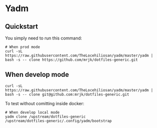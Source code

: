 # Yadm 

## Quickstart

You simply need to run this command:
```
# When prod mode
curl -sL https://raw.githubusercontent.com/TheLocehiliosan/yadm/master/yadm | bash -s -- clone https://github.com/mrjk/dotfiles-generic.git
```

## When develop mode

```
curl -sL https://raw.githubusercontent.com/TheLocehiliosan/yadm/master/yadm | bash -s -- clone git@github.com:mrjk/dotfiles-generic.git
```


To test without comitting inside docker:
```
# When develop local mode
yadm clone /upstream/dotfiles-generic
/upstream/dotfiles-generic/.config/yadm/bootstrap
```

